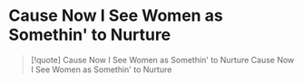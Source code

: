 # Cause Now I See Women as Somethin' to Nurture

> [!quote] Cause Now I See Women as Somethin' to Nurture
> Cause Now I See Women as Somethin' to Nurture
